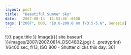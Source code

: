```yaml
---
layout: post
title:  "Beautiful Summer Sky"
date:   2007-08-14  13:53:46 -0600
tags: ["2007", D80, "18.0-200.0 mm f/3.5-5.6", Genesis]
---
```

![{{ page.title }} Image]({{ site.baseurl }}/images/2007/2007_0814_DSC4802.jpg)
{: .prettyprint}  
1/6400 sec, f/13, ISO 800 - Shutter clicks this day: 361